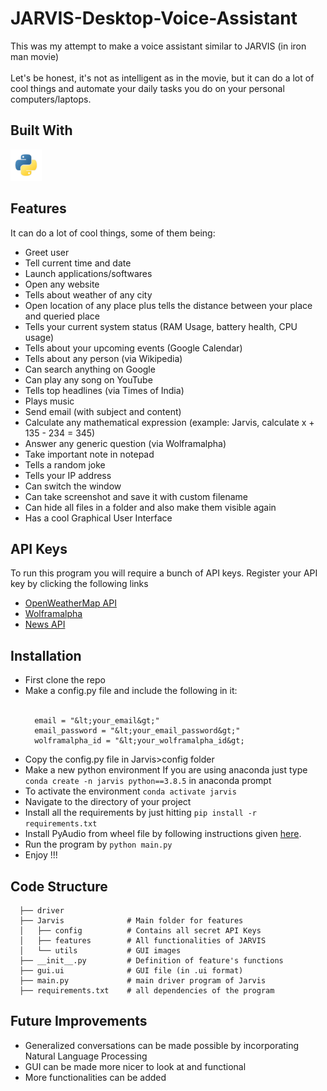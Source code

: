 # JARVIS-Desktop-Voice-Assistant
This was my attempt to make a voice assistant similar to JARVIS (in iron man movie)<br><br>
Let's be honest, it's not as intelligent as in the movie, but it can do a lot of cool things and automate your daily tasks you do on your personal computers/laptops.<br>

## Built With
<img src="https://raw.githubusercontent.com/github/explore/80688e429a7d4ef2fca1e82350fe8e3517d3494d/topics/python/python.png" height=50 />

## Features
It can do a lot of cool things, some of them being:<br>
<ul>
  <li> Greet user</li>
<li> Tell current time and date</li>
<li> Launch applications/softwares</li>
<li> Open any website</li>
<li> Tells about weather of any city</li>
<li> Open location of any place plus tells the distance between your place and queried place</li>
<li> Tells your current system status (RAM Usage, battery health, CPU usage)</li>
<li> Tells about your upcoming events (Google Calendar)</li>
<li> Tells about any person (via Wikipedia)</li>
<li> Can search anything on Google</li>
<li> Can play any song on YouTube</li>
<li> Tells top headlines (via Times of India)</li>
<li> Plays music</li>
<li> Send email (with subject and content)</li>
<li> Calculate any mathematical expression (example: Jarvis, calculate x + 135 - 234 = 345)</li>
<li> Answer any generic question (via Wolframalpha)</li>
<li> Take important note in notepad</li>
<li> Tells a random joke</li>
<li> Tells your IP address</li>
<li> Can switch the window</li>
<li> Can take screenshot and save it with custom filename</li>
<li> Can hide all files in a folder and also make them visible again</li>
<li> Has a cool Graphical User Interface</li>
</ul>

## API Keys

To run this program you will require a bunch of API keys. Register your API key by clicking the following links<nr><br>
<ul>
  <li> <a href="https://openweathermap.org/api">OpenWeatherMap API</a></li>
  <li> <a href="https://www.wolframalpha.com/">Wolframalpha</a></li>
  <li> <a href="https://newsapi.org/">News API</a></li>
</ul>
  
## Installation
  
  <ul>
    <li> First clone the repo</li>
    <li> Make a config.py file and include the following in it:</li><br>
  
      email = "&lt;your_email&gt;"
      email_password = "&lt;your_email_password&gt;"
      wolframalpha_id = "&lt;your_wolframalpha_id&gt;
    
   <li>Copy the config.py file in Jarvis>config folder</li>
   <li>Make a new python environment If you are using anaconda just type <code>conda create -n jarvis python==3.8.5</code> in anaconda prompt</li>
   <li>To activate the environment <code>conda activate jarvis</code></li>
   <li>Navigate to the directory of your project</li>
   <li>Install all the requirements by just hitting <code>pip install -r requirements.txt</code></li>
    <li>Install PyAudio from wheel file by following instructions given <a href="#">here</a>.</li>
    <li>Run the program by <code>python main.py</code></li>
   <li>Enjoy !!!</li>
  </ul>
  
## Code Structure
      ├── driver
      ├── Jarvis              # Main folder for features 
      │   ├── config          # Contains all secret API Keys
      │   ├── features        # All functionalities of JARVIS 
      │   └── utils           # GUI images
      ├── __init__.py         # Definition of feature's functions
      ├── gui.ui              # GUI file (in .ui format)
      ├── main.py             # main driver program of Jarvis
      ├── requirements.txt    # all dependencies of the program
   
  
## Future Improvements
  <ul>
    <li> Generalized conversations can be made possible by incorporating Natural Language Processing</li>
    <li> GUI can be made more nicer to look at and functional</li>
    <li> More functionalities can be added</li>
  </ul>
